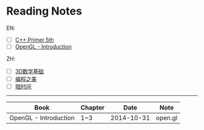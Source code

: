 Reading Notes
===========

EN:
- [ ] [C++ Primer 5th](http://book.douban.com/subject/24089577/)
- [ ] [OpenGL - Introduction](https://open.gl)

ZH:
- [ ] [3D数学基础](http://book.douban.com/subject/1400419/)
- [ ] [编程之美](http://book.douban.com/subject/3004255/)
- [ ] [暗时间](http://book.douban.com/subject/6709809/)

----------

| Book | Chapter | Date | Note |
| ---- | ------- | ---- | ---- |
|OpenGL - Introduction|1~3|2014-10-31|open.gl|
